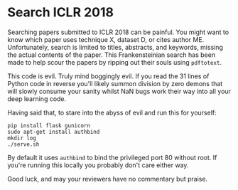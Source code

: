 # Search ICLR 2018

Searching papers submitted to ICLR 2018 can be painful.
You might want to know which paper uses technique X, dataset D, or cites author ME.
Unfortunately, search is limited to titles, abstracts, and keywords, missing the actual contents of the paper.
This Frankensteinian search has been made to help scour the papers by ripping out their souls using `pdftotext`.

This code is evil.
Truly mind boggingly evil.
If you read the 31 lines of Python code in reverse you'll likely summon division by zero demons that will slowly consume your sanity whilst NaN bugs work their way into all your deep learning code.

Having said that, to stare into the abyss of evil and run this for yourself:

```
pip install flask gunicorn
sudo apt-get install authbind
mkdir log
./serve.sh
```

By default it uses `authbind` to bind the privileged port 80 without root.
If you're running this locally you probably don't care either way.

Good luck, and may your reviewers have no commentary but praise.
